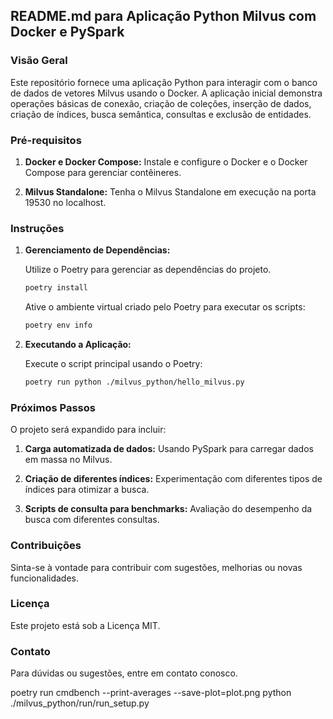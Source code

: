 ## README.md para Aplicação Python Milvus com Docker e PySpark

### Visão Geral

Este repositório fornece uma aplicação Python para interagir com o banco de dados de vetores Milvus usando o Docker. A aplicação inicial demonstra operações básicas de conexão, criação de coleções, inserção de dados, criação de índices, busca semântica, consultas e exclusão de entidades.

### Pré-requisitos

1. **Docker e Docker Compose:** Instale e configure o Docker e o Docker Compose para gerenciar contêineres.

2. **Milvus Standalone:** Tenha o Milvus Standalone em execução na porta 19530 no localhost.

### Instruções

1. **Gerenciamento de Dependências:**

   Utilize o Poetry para gerenciar as dependências do projeto.

   ```bash
   poetry install
   ```

   Ative o ambiente virtual criado pelo Poetry para executar os scripts:

   ```bash
   poetry env info
   ```

2. **Executando a Aplicação:**

   Execute o script principal usando o Poetry:

   ```bash
   poetry run python ./milvus_python/hello_milvus.py
   ```

### Próximos Passos

O projeto será expandido para incluir:

1. **Carga automatizada de dados:** Usando PySpark para carregar dados em massa no Milvus.

2. **Criação de diferentes índices:** Experimentação com diferentes tipos de índices para otimizar a busca.

3. **Scripts de consulta para benchmarks:** Avaliação do desempenho da busca com diferentes consultas.

### Contribuições

Sinta-se à vontade para contribuir com sugestões, melhorias ou novas funcionalidades.

### Licença

Este projeto está sob a Licença MIT.

### Contato

Para dúvidas ou sugestões, entre em contato conosco.

poetry run cmdbench --print-averages --save-plot=plot.png python ./milvus_python/run/run_setup.py
